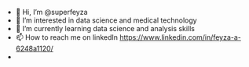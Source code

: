 - 👋 Hi, I’m @superfeyza
- 👀 I’m interested in data science and medical technology
- 🌱 I’m currently learning data science and analysis skills
- 📫 How to reach me on linkedIn https://www.linkedin.com/in/feyza-a-6248a1120/
-

<!---
superfeyza/superfeyza is a ✨ special ✨ repository because its `README.md` (this file) appears on your GitHub profile.
You can click the Preview link to take a look at your changes.
--->

